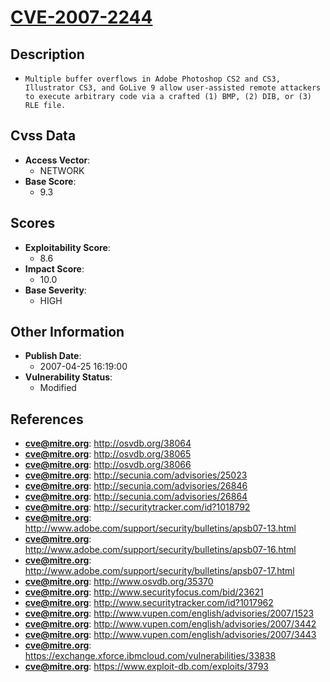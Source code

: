 
# [CVE-2007-2244](http://osvdb.org/38064)

## Description

- `Multiple buffer overflows in Adobe Photoshop CS2 and CS3, Illustrator CS3, and GoLive 9 allow user-assisted remote attackers to execute arbitrary code via a crafted (1) BMP, (2) DIB, or (3) RLE file.`

## Cvss Data

- **Access Vector**:
  - NETWORK
- **Base Score**:
  - 9.3

## Scores

- **Exploitability Score**:
  - 8.6
- **Impact Score**:
  - 10.0
- **Base Severity**:
  - HIGH

## Other Information

- **Publish Date**:
  - 2007-04-25 16:19:00
- **Vulnerability Status**:
  - Modified

## References

- **cve@mitre.org**: http://osvdb.org/38064
- **cve@mitre.org**: http://osvdb.org/38065
- **cve@mitre.org**: http://osvdb.org/38066
- **cve@mitre.org**: http://secunia.com/advisories/25023
- **cve@mitre.org**: http://secunia.com/advisories/26846
- **cve@mitre.org**: http://secunia.com/advisories/26864
- **cve@mitre.org**: http://securitytracker.com/id?1018792
- **cve@mitre.org**: http://www.adobe.com/support/security/bulletins/apsb07-13.html
- **cve@mitre.org**: http://www.adobe.com/support/security/bulletins/apsb07-16.html
- **cve@mitre.org**: http://www.adobe.com/support/security/bulletins/apsb07-17.html
- **cve@mitre.org**: http://www.osvdb.org/35370
- **cve@mitre.org**: http://www.securityfocus.com/bid/23621
- **cve@mitre.org**: http://www.securitytracker.com/id?1017962
- **cve@mitre.org**: http://www.vupen.com/english/advisories/2007/1523
- **cve@mitre.org**: http://www.vupen.com/english/advisories/2007/3442
- **cve@mitre.org**: http://www.vupen.com/english/advisories/2007/3443
- **cve@mitre.org**: https://exchange.xforce.ibmcloud.com/vulnerabilities/33838
- **cve@mitre.org**: https://www.exploit-db.com/exploits/3793
